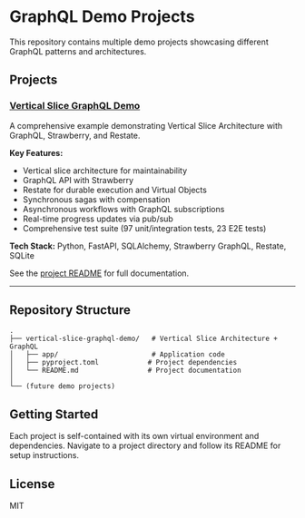 # GraphQL Demo Projects

This repository contains multiple demo projects showcasing different GraphQL patterns and architectures.

## Projects

### [Vertical Slice GraphQL Demo](vertical-slice-graphql-demo/)

A comprehensive example demonstrating Vertical Slice Architecture with GraphQL, Strawberry, and Restate.

**Key Features:**
- Vertical slice architecture for maintainability
- GraphQL API with Strawberry
- Restate for durable execution and Virtual Objects
- Synchronous sagas with compensation
- Asynchronous workflows with GraphQL subscriptions
- Real-time progress updates via pub/sub
- Comprehensive test suite (97 unit/integration tests, 23 E2E tests)

**Tech Stack:** Python, FastAPI, SQLAlchemy, Strawberry GraphQL, Restate, SQLite

See the [project README](vertical-slice-graphql-demo/README.md) for full documentation.

---

## Repository Structure

```
.
├── vertical-slice-graphql-demo/   # Vertical Slice Architecture + GraphQL
│   ├── app/                       # Application code
│   ├── pyproject.toml            # Project dependencies
│   └── README.md                 # Project documentation
│
└── (future demo projects)
```

## Getting Started

Each project is self-contained with its own virtual environment and dependencies. Navigate to a project directory and follow its README for setup instructions.

## License

MIT
